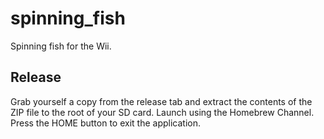 # spinning_fish
Spinning fish for the Wii.

## Release
Grab yourself a copy from the release tab and extract the contents of the ZIP file to the root of your SD card. Launch using the Homebrew Channel. Press the HOME button to exit the application.
